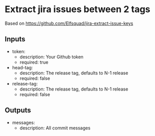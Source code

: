 # Extract jira issues between 2 tags
Based on https://github.com/Elfsquad/jira-extract-issue-keys
## Inputs
- token:
  - description: Your Github token
  - required: true
- head-tag:
  - description: The release tag, defaults to N-1 release
  - required: false
- release-tag:
  - description: The release tag, defaults to N-1 release
  - required: false
## Outputs
- messages:
  - description: All commit messages

